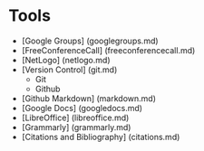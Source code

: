 # Tools

* [Google Groups]               (googlegroups.md)
* [FreeConferenceCall]          (freeconferencecall.md)
* [NetLogo]                     (netlogo.md)
* [Version Control]             (git.md)
  * Git
  * Github
* [Github Markdown]             (markdown.md)
* [Google Docs]                 (googledocs.md)
* [LibreOffice]                 (libreoffice.md)
* [Grammarly]                   (grammarly.md)
* [Citations and Bibliography]  (citations.md)

